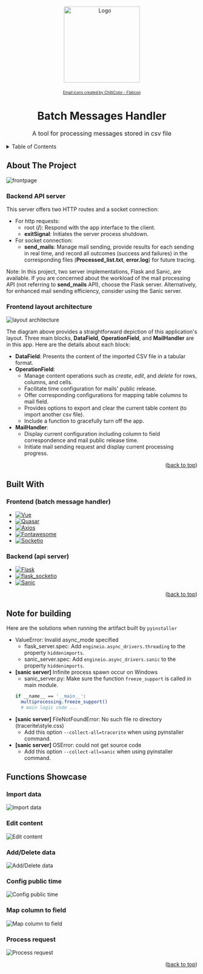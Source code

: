 <a name="readme-top"></a>

<!-- PROJECT LOGO -->
<br />
<div align="center">
  <a href="#">
    <img src="./about/projLogo.png" alt="Logo" width="200">
  </a>
  <div style="font-size:10px;margin:20px;">
    <a href="https://www.flaticon.com/free-icons/email" title="email icons">Email icons created by ChilliColor - Flaticon</a>
  </div>

  <h1 align="center">Batch Messages Handler</h1>

  <p align="center" style="font-size:16px">
    A tool for processing messages stored in csv file
    <br />
  </p>
</div>


<!-- TABLE OF CONTENTS -->
<details>
  <summary>Table of Contents</summary>
  <ol>
    <li><a href="#about-the-project">About The Project</a></li>
    <li><a href="#built-with">Built With</a></li>
    <li><a href="#note-about-building-app">Note about building app</a></li>
    <li><a href="#functions-showcase">Functions Showcase</a></li>
  </ol>
</details>


<!-- ABOUT THE PROJECT -->
## About The Project

![frontpage](/about/screenshot.PNG)

### Backend API server
  This server offers two HTTP routes and a socket connection:
  * For http requests:
    * root (**/**): Respond with the app interface to the client.
    * **exitSignal**: Initiates the server process shutdown.
  * For socket connection:
    * **send_mails**: Manage mail sending, provide results for each sending in real time, and record all outcomes (success and failures) in the corresponding files (**Processed_list.txt**, **error.log**) for future tracing. 
  
  Note: In this project, two server implementations, Flask and Sanic, are available. If you are concerned about the workload of the mail processing API (not referring to **send_mails** API), choose the Flask server. Alternatively, for enhanced mail sending efficiency, consider using the Sanic server. 


### Frontend layout architecture
  ![layout architecture](/about/batchMsgHandler_layout.png)

  The diagram above provides a straightforward depiction of this application's layout. Three main blocks, **DataField**, **OperationField**, and **MailHandler** are in this app. Here are the details about each block: 

  * **DataField**: Presents the content of the imported CSV file in a tabular format.
  * **OperationField**:
    * Manage content operations such as *create*, *edit*, and *delete* for rows, columns, and cells.
    * Facilitate time configuration for mails' public release.
    * Offer corresponding configurations for mapping table columns to mail field.
    * Provides options to export and clear the current table content (to import another csv file).
    * Include a function to gracefully turn off the app.
  * **MailHandler**:
    * Display current configuration including column to field correspondence and mail public release time.
    * Initiate mail sending request and display current processing progress.


<p align="right">(<a href="#readme-top">back to top</a>)</p>


## Built With

### Frontend (batch message handler)
* [![Vue][Vue-badge]][Vue-url]
* [![Quasar][Quasar-badge]][Quasar-url]
* [![Axios][Axios-badge]][Axios-url]
* [![Fontawesome][Fontawesome-badge]][Fontawesome-url]
* [![Socketio][Socketio-badge]][Socketio-url]

### Backend (api server)
* [![Flask][Flask-badge]][Flask-url]
* [![flask_socketio][flask_socketio-badge]][flask_socketio-url]
* [![Sanic][Sanic-badge]][Sanic-url]


<p align="right">(<a href="#readme-top">back to top</a>)</p>

## Note for building
Here are the solutions when running the artifact built by `pyinstaller`
* ValueError: Invalid async_mode specified
  * flask_server.spec: Add `engineio.async_drivers.threading` to the property `hiddenimports`.
  * sanic_server.spec: Add `engineio.async_drivers.sanic` to the property `hiddenimports`.
* **[sanic server]** Infinite process spawn occur on Windows
  * sanic_server.py: Make sure the function `freeze_support` is called in main module.
  ```sh
  if __name__ == '__main__':
    multiprocessing.freeze_support()
    # main logic code ...
  ```
* **[sanic server]** FileNotFoundError: No such file ro directory (tracerite\style.css)
  * Add this option `--collect-all=tracerite` when using pyinstaller command.
* **[sanic server]** OSError: could not get source code
  * Add this option `--collect-all=sanic` when using pyinstaller command.


## Functions Showcase

### Import data
![Import data](/about/importData.gif)

### Edit content
![Edit content](/about/editContent.gif)

### Add/Delete data
![Add/Delete data](/about/addDelData.gif)

### Config public time
![Config public time](/about/configPublicTime.gif)

### Map column to field
![Map column to field](/about/mapCol2Field.gif)

### Process request
![Process request](/about/processReq.gif)


<p align="right">(<a href="#readme-top">back to top</a>)</p>


<!-- MARKDOWN LINKS & IMAGES -->
<!-- https://www.markdownguide.org/basic-syntax/#reference-style-links -->
[product-screenshot]: images/screenshot.PNG

[Vue-badge]: https://img.shields.io/badge/Vue-35495E?style=for-the-badge&logo=vuedotjs&logoColor=4FC08D
[Vue-url]: https://vuejs.org/
[Quasar-badge]: https://img.shields.io/badge/Quasar-blue?style=for-the-badge&logo=quasar
[Quasar-url]: https://quasar.dev/
[AWS-badge]: https://img.shields.io/badge/Amazon_AWS-232f3e?style=for-the-badge&logo=amazonaws
[AWS-url]: https://aws.amazon.com/tw/
[Fastify-badge]: https://img.shields.io/badge/fastify-027804?style=for-the-badge&logo=fastify
[Fastify-url]: https://fastify.dev/
[Axios-badge]: https://img.shields.io/badge/Axios-purple?style=for-the-badge&logo=axios
[Axios-url]: https://axios-http.com/
[Fontawesome-badge]: https://img.shields.io/badge/Font_awesome-lightyellow?style=for-the-badge&logo=fontawesome
[Fontawesome-url]: https://fontawesome.com/
[DragSelect-badge]: https://img.shields.io/badge/dragSelect-skyblue?style=for-the-badge
[DragSelect-url]: https://dragselect.com/
[Sanic-badge]: https://img.shields.io/badge/sanic-ff2ec0?style=for-the-badge&logo=sanic
[Sanic-url]: https://sanic.dev/en/
[Flask-badge]: https://img.shields.io/badge/Flask-00f7ff?style=for-the-badge&logo=flask
[Flask-url]: https://flask.palletsprojects.com/en/3.0.x/
[Socketio-badge]: https://img.shields.io/badge/socketio-grey?style=for-the-badge&logo=socketdotio
[Socketio-url]: https://socket.io/
[flask_socketio-badge]: https://img.shields.io/badge/flask_socketio-lightgray?style=for-the-badge
[flask_socketio-url]: https://flask-socketio.readthedocs.io/en/latest/


[Next.js]: https://img.shields.io/badge/next.js-000000?style=for-the-badge&logo=nextdotjs&logoColor=white
[Next-url]: https://nextjs.org/
[React.js]: https://img.shields.io/badge/React-20232A?style=for-the-badge&logo=react&logoColor=61DAFB
[React-url]: https://reactjs.org/
[Angular.io]: https://img.shields.io/badge/Angular-DD0031?style=for-the-badge&logo=angular&logoColor=white
[Angular-url]: https://angular.io/
[Bootstrap.com]: https://img.shields.io/badge/Bootstrap-563D7C?style=for-the-badge&logo=bootstrap&logoColor=white
[Bootstrap-url]: https://getbootstrap.com
[JQuery.com]: https://img.shields.io/badge/jQuery-0769AD?style=for-the-badge&logo=jquery&logoColor=white
[JQuery-url]: https://jquery.com
